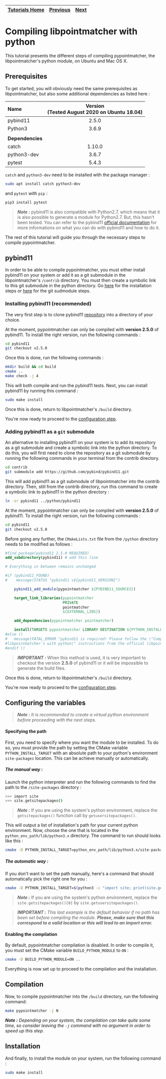 | [Tutorials Home](index.md) | [Previous](ImportExport.md) | [Next](PythonModule.md) |
| :--- | :---: | ---: |

# Compiling libpointmatcher with python

This tutorial presents the different steps of compiling pypointmatcher, the libpointmatcher's python module, on Ubuntu and Mac OS X.

## Prerequisites

To get started, you will obviously need the same prerequisites as libpointmatcher, but also some additional dependencies as listed here :

| Name | Version <br> (Tested August 2020 on Ubuntu 18.04) |
| :--- | :---: |
| pybind11 | 2.5.0 |
| Python3 | 3.6.9 |
|||
| **Dependencies** | |
| catch | 1.10.0 |
| python3-dev | 3.6.7 |
| pytest | 5.4.3 |

`catch` and `python3-dev` need to be installed with the package manager :

```bash
sudo apt install catch python3-dev
```

and `pytest` with `pip` :

```bash
pip3 install pytest
```

> ***Note :*** pybind11 is also compatible with Python2.7, which means that it is also possible to generate a module for Python2.7. But, this hasn't been tested. You can refer to the pybind11 [official documentation](https://pybind11.readthedocs.io/en/latest/index.html) for more informations on what you can do with pybind11 and how to do it.

The rest of this tutorial will guide you through the necessary steps to compile pypointmatcher.

## pybind11

In order to be able to compile pypointmatcher, you must either install pybind11 on your system or add it as a git submodule in the libpointmatcher's `/contrib` directory. You must then create a symbolic link to this git submodule in the python directory. Go [here](#installing-pybind11) for the installation steps or [here](#adding-pybind11) for the git sudmodule steps.

### Installing pybind11 (recommended) <a name="installing-pybind11"></a>

The very first step is to clone pybind11 [repository](https://github.com/pybind/pybind11) into a directory of your choice.
 
 At the moment, pypointmatcher can only be compiled with **version 2.5.0** of pybind11. To install the right version, run the following commands :
 
 ```bash
 cd pybind11
 git checkout v2.5.0
 ```
 
Once this is done, run the following commands :

```bash
mkdir build && cd build
cmake ..
make check -j 4
```

This will both compile and run the pybind11 tests. Next, you can install pybind11 by running this command :

```bash
sudo make install
```

Once this is done, return to libpointmatcher's `/build` directory.

You're now ready to proceed to the [configuration step](#configuration).

### Adding pybind11 as a `git` submodule <a name="adding-pybind11"></a>

An alternative to installing pybind11 on your system is to add its repository as a git submodule and create a symbolic link into the python directory. To do this, you will first need to clone the repository as a git submodule by running the following commands in your terminal from the contrib directory.

```bash
cd contrib
git submodule add https://github.com/pybind/pybind11.git
```

This will add pybind11 as a git submodule of libpointmatcher into the contrib directory. Then, still from the contrib directory, run this command to create a symbolic link to pybind11 in the python directory :

```bash
ln -sr pybind11 ../python/pybind11
```

At the moment, pypointmatcher can only be compiled with **version 2.5.0** of pybind11. To install the right version, run the following commands :

```bash
cd pybind11
git checkout v2.5.0
```

Before going any further, the `CMakeLists.txt` file from the `/python` directory needs to be modified as follows :

```cmake
#find_package(pybind11 2.5.0 REQUIRED)
add_subdirectory(pybind11) # add this line

# Everything in between remains unchanged

#if (pybind11_FOUND)
#    message(STATUS "pybind11 v${pybind11_VERSION}")

    pybind11_add_module(pypointmatcher ${PYBIND11_SOURCES})

    target_link_libraries(pypointmatcher
                          PRIVATE
                          pointmatcher
                          ${EXTERNAL_LIBS})

    add_dependencies(pypointmatcher pointmatcher)

    install(TARGETS pypointmatcher LIBRARY DESTINATION ${PYTHON_INSTALL_TARGET})
#else ()
#	message(FATAL_ERROR "pybind11 is required! Please follow the \"Compiling \
#libpointmatcher's with python\" instructions from the official libpointmatcher's documentation.")
#endif ()
```

> ***IMPORTANT :*** When this method is used, it is very important to checkout the version **2.5.0** of pybind11 or it will be impossible to generate the build files.

Once this is done, return to libpointmatcher's `/build` directory.

You're now ready to proceed to the [configuration step](#configuration).

## Configuring the variables <a name="configuration"></a>

> ***Note :*** *It is recommended to create a virtual python environment before proceeding with the next steps.*

#### Specifying the path

First, you need to specify where you want the module to be installed. To do so, you must provide the path by setting the CMake variable `PYTHON_INSTALL_TARGET` with an absolute path to your python's environment `site-packages` location. This can be achieve manually or automatically.

##### The manual way :

Launch the python interpreter and run the following commands to find the path to the `/site-packages` directory :

```bash
>>> import site
>>> site.getsitepackages()
```

> ***Note :*** If you are using the system's python environment, replace the `getsitepackages()` function call by `getusersitepackages()`.

This will output a list of installation's path for your current python environment. Now, choose the one that is located in the `python_env_path/lib/python3.x` directory. The command to run should looks like this :

```bash
cmake -D PYTHON_INSTALL_TARGET=python_env_path/lib/python3.x/site-packages ..
```

##### The automatic way :

If you don't want to set the path manually, here's a command that should automatically pick the right one for you :

```bash
cmake -D PYTHON_INSTALL_TARGET=$(python3 -c "import site; print(site.getsitepackages()[0])") ..
```

> ***Note :*** If you are using the system's python environment, replace the `site.getsitepackages()[0]` by `site.getusersitepackages()`.

> ***IMPORTANT :*** *This last example is the default behavior if no path has been set before compiling the module.* ***Please, make sure that this correspond to a valid location or this will lead to an import error.***

#### Enabling the compilation

By default, pypointmatcher compilation is disabled. In order to compile it, you must set the CMake variable `BUILD_PYTHON_MODULE` to `ON` :
 
```bash
cmake -D BUILD_PYTHON_MODULE=ON ..
```

Everything is now set up to proceed to the compilation and the installation.

## Compilation

Now, to compile pypointmatcher into the `/build` directory, run the following command:

```bash
make pypointmatcher -j N
```

***Note :*** *Depending on your system, the compilation can take quite some time, so consider leaving the `-j` command with no argument in order to speed up this step.*

## Installation

And finally, to install the module on your system, run the following command :

```bash
sudo make install
```